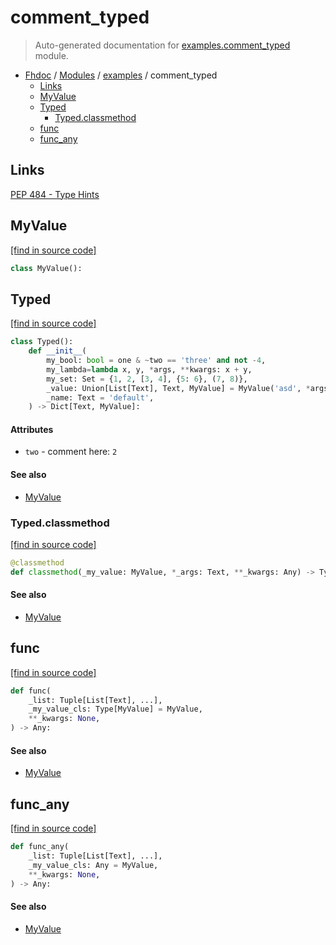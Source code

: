 # comment_typed

> Auto-generated documentation for [examples.comment_typed](../../examples/comment_typed.py) module.

- [Fhdoc](../README.md#fhdoc-index) / [Modules](../README.md#fhdoc-modules) / [examples](index.md#examples) / comment_typed
    - [Links](#links)
    - [MyValue](#myvalue)
    - [Typed](#typed)
        - [Typed.classmethod](#typedclassmethod)
    - [func](#func)
    - [func_any](#func_any)

## Links

[PEP 484 - Type Hints](https://www.python.org/dev/peps/pep-0484/)

## MyValue

[[find in source code]](../../examples/comment_typed.py#L12)

```python
class MyValue():
```

## Typed

[[find in source code]](../../examples/comment_typed.py#L16)

```python
class Typed():
    def __init__(
        my_bool: bool = one & ~two == 'three' and not -4,
        my_lambda=lambda x, y, *args, **kwargs: x + y,
        my_set: Set = {1, 2, [3, 4], {5: 6}, (7, 8)},
        _value: Union[List[Text], Text, MyValue] = MyValue('asd', *args, kwarg=123, **extras),
        _name: Text = 'default',
    ) -> Dict[Text, MyValue]:
```

#### Attributes

- `two` - comment here: `2`

#### See also

- [MyValue](#myvalue)

### Typed.classmethod

[[find in source code]](../../examples/comment_typed.py#L37)

```python
@classmethod
def classmethod(_my_value: MyValue, *_args: Text, **_kwargs: Any) -> Typed:
```

#### See also

- [MyValue](#myvalue)

## func

[[find in source code]](../../examples/comment_typed.py#L43)

```python
def func(
    _list: Tuple[List[Text], ...],
    _my_value_cls: Type[MyValue] = MyValue,
    **_kwargs: None,
) -> Any:
```

#### See also

- [MyValue](#myvalue)

## func_any

[[find in source code]](../../examples/comment_typed.py#L48)

```python
def func_any(
    _list: Tuple[List[Text], ...],
    _my_value_cls: Any = MyValue,
    **_kwargs: None,
) -> Any:
```

#### See also

- [MyValue](#myvalue)
